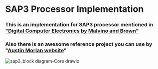 # SAP3 Processor Implementation
### This is an implementation for SAP3 processor mentioned in ["Digital Computer Electronics by Malvino and Brown"](https://www.goodreads.com/book/show/942643.Digital_Computer_Electronics)
### Also there is an awesome reference project you can use by "[Austin Morlan website](https://austinmorlan.com/posts/fpga_computer_sap3/)"
![sap3_block diagram-Core drawio](https://github.com/user-attachments/assets/ffdec348-2d48-408c-be1c-ff8f9904076d)
